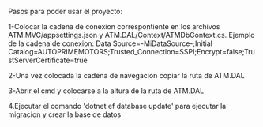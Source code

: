 Pasos para poder usar el proyecto:

  1-Colocar la cadena de conexion correspontiente en los archivos ATM.MVC/appsettings.json y ATM.DAL/Context/ATMDbContext.cs.
    Ejemplo de la cadena de conexion: Data Source=-MiDataSource-;Initial Catalog=AUTOPRIMEMOTORS;Trusted_Connection=SSPI;Encrypt=false;TrustServerCertificate=true

  2-Una vez colocada la cadena de navegacion copiar la ruta de ATM.DAL

  3-Abrir el cmd y colocarse a la altura de la ruta de ATM.DAL

  4.Ejecutar el comando 'dotnet ef database update' para ejecutar la migracion y crear la base de datos
